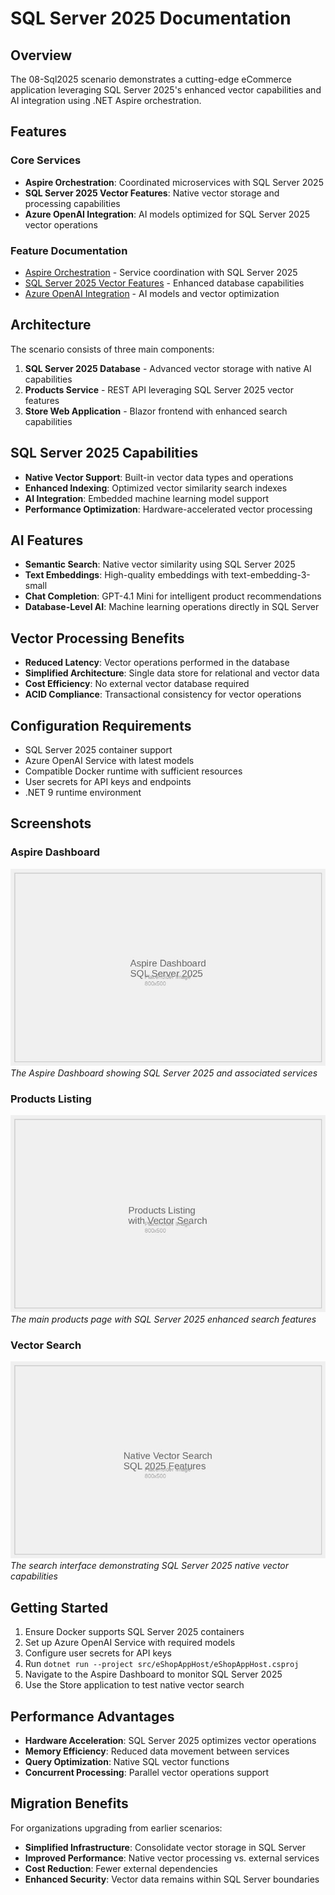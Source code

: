 # SQL Server 2025 Documentation

## Overview
The 08-Sql2025 scenario demonstrates a cutting-edge eCommerce application leveraging SQL Server 2025's enhanced vector capabilities and AI integration using .NET Aspire orchestration.

## Features

### Core Services
- **Aspire Orchestration**: Coordinated microservices with SQL Server 2025
- **SQL Server 2025 Vector Features**: Native vector storage and processing capabilities
- **Azure OpenAI Integration**: AI models optimized for SQL Server 2025 vector operations

### Feature Documentation
- [Aspire Orchestration](aspire-orchestration.md) - Service coordination with SQL Server 2025
- [SQL Server 2025 Vector Features](sql2025-vector-features.md) - Enhanced database capabilities
- [Azure OpenAI Integration](azure-openai-integration.md) - AI models and vector optimization

## Architecture
The scenario consists of three main components:
1. **SQL Server 2025 Database** - Advanced vector storage with native AI capabilities
2. **Products Service** - REST API leveraging SQL Server 2025 vector features
3. **Store Web Application** - Blazor frontend with enhanced search capabilities

## SQL Server 2025 Capabilities
- **Native Vector Support**: Built-in vector data types and operations
- **Enhanced Indexing**: Optimized vector similarity search indexes
- **AI Integration**: Embedded machine learning model support
- **Performance Optimization**: Hardware-accelerated vector processing

## AI Features
- **Semantic Search**: Native vector similarity using SQL Server 2025
- **Text Embeddings**: High-quality embeddings with text-embedding-3-small
- **Chat Completion**: GPT-4.1 Mini for intelligent product recommendations
- **Database-Level AI**: Machine learning operations directly in SQL Server

## Vector Processing Benefits
- **Reduced Latency**: Vector operations performed in the database
- **Simplified Architecture**: Single data store for relational and vector data
- **Cost Efficiency**: No external vector database required
- **ACID Compliance**: Transactional consistency for vector operations

## Configuration Requirements
- SQL Server 2025 container support
- Azure OpenAI Service with latest models
- Compatible Docker runtime with sufficient resources
- User secrets for API keys and endpoints
- .NET 9 runtime environment

## Screenshots

### Aspire Dashboard
![Aspire Dashboard](images/dashboard.jpg)
*The Aspire Dashboard showing SQL Server 2025 and associated services*

### Products Listing
![Products Page](images/products.jpg)
*The main products page with SQL Server 2025 enhanced search features*

### Vector Search
![Vector Search Interface](images/search.jpg)
*The search interface demonstrating SQL Server 2025 native vector capabilities*

## Getting Started
1. Ensure Docker supports SQL Server 2025 containers
2. Set up Azure OpenAI Service with required models
3. Configure user secrets for API keys
4. Run `dotnet run --project src/eShopAppHost/eShopAppHost.csproj`
5. Navigate to the Aspire Dashboard to monitor SQL Server 2025
6. Use the Store application to test native vector search

## Performance Advantages
- **Hardware Acceleration**: SQL Server 2025 optimizes vector operations
- **Memory Efficiency**: Reduced data movement between services
- **Query Optimization**: Native SQL vector functions
- **Concurrent Processing**: Parallel vector operations support

## Migration Benefits
For organizations upgrading from earlier scenarios:
- **Simplified Infrastructure**: Consolidate vector storage in SQL Server
- **Improved Performance**: Native vector processing vs. external services
- **Cost Reduction**: Fewer external dependencies
- **Enhanced Security**: Vector data remains within SQL Server boundaries